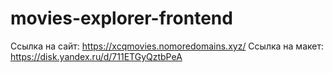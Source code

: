 # movies-explorer-frontend

Ссылка на сайт: https://xcqmovies.nomoredomains.xyz/
Ссылка на макет: https://disk.yandex.ru/d/711ETGyQztbPeA

